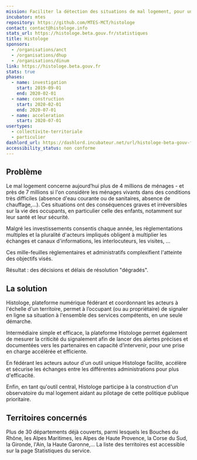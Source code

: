 ```yaml
---
mission: Faciliter la détection des situations de mal logement, pour une prise en charge et une résolution accélérées.
incubator: mtes
repository: https://github.com/MTES-MCT/histologe
contact: contact@histologe.info
stats_url: https://histologe.beta.gouv.fr/statistiques
title: Histologe
sponsors:
  - /organisations/anct
  - /organisations/dhup
  - /organisations/dinum
link: https://histologe.beta.gouv.fr
stats: true
phases:
  - name: investigation
    start: 2019-09-01
    end: 2020-02-01
  - name: construction
    start: 2020-02-01
    end: 2020-07-01
  - name: acceleration
    start: 2020-07-01
usertypes:
  - collectivite-territoriale
  - particulier
dashlord_url: https://dashlord.incubateur.net/url/histologe-beta-gouv-fr/
accessibility_status: non conforme
---
```

## Problème

Le mal logement concerne aujourd’hui plus de 4 millions de ménages - et près de 7 millions si l'on considère les ménages vivants dans des conditions très difficiles (absence d'eau courante ou de sanitaires, absence de chauffage,...). 
Ces situations ont des conséquences graves et irréversibles sur la vie des occupants, en particulier celle des enfants, notamment sur leur santé et leur sécurité.

Malgré les investissements consentis chaque année, les règlementations multiples et la pluralité d'acteurs impliqués obligent à multiplier les échanges et canaux d'informations, les interlocuteurs, les visites, ... 

Ces mille-feuilles règlementaires et administratifs complexifient l'atteinte des objectifs visés. 

Résultat : des décisions et  délais de résolution "dégradés".

## La solution

Histologe, plateforme numérique fédérant et coordonnant les acteurs à l'échelle d'un territoire, permet à l’occupant (ou au propriétaire) de signaler en ligne sa situation à l'ensemble des services compétents, en une seule démarche.

Intermédiaire simple et efficace, la plateforme Histologe permet également de mesurer la criticité du signalement afin de lancer des alertes précises et documentées vers les partenaires en capacité d’intervenir, pour une prise en charge accélérée et efficiente.

En fédérant les acteurs autour d'un outil unique Histologe facilite, accélère et sécurise les échanges entre les différentes administrations pour plus d'efficacité.

Enfin, en tant qu'outil central, Histologe participe à la construction d'un observatoire du mal logement aidant au pilotage de cette politique publique prioritaire.

## Territoires concernés

Plus de 30 départements déjà couverts, parmi lesquels les Bouches du Rhône, les Alpes Maritimes, les Alpes de Haute Provence, la Corse du Sud, la Gironde, l'Ain, la Haute Garonne,... La liste des territoires est accessible sur la page Statistiques du service.
